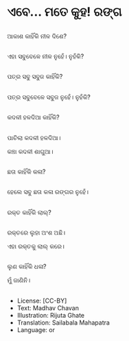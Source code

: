 # ଏବେ... ମତେ କୁହ! ରଙ୍ଗ

##
ଆକାଶ କାହିଁକି ନୀଳ ଦିଶେ? 

##
ଏହା ସବୁବେଳେ ନୀଳ ନୁହେଁ। ନୁହଁକି? 

##
ପତ୍ର ସବୁ ସବୁଜ କାହିଁକି? 

##
ପତ୍ର ସବୁବେଳେ ସବୁଜ ନୁହେଁ। ନୁହଁକି? 

##
କଦଳୀ ହଳଦିଆ କାହିଁକି? 

##
ପାଚିଲା କଦଳୀ ହଳଦିଆ। 

କଞ୍ଚା କଦଳୀ ଶାଗୁଆ। 

##
ଛତା କାହିଁକି କଳା? 

##
ହେଲେ ସବୁ ଛତା କଳା ରଙ୍ଗର ନୁହେଁ। 

##
ରକ୍ତ କାହିଁକି ଲାଲ୍‌? 

##
ରକ୍ତରେ ଲୁହା ଅଂଶ ଅଛି। 

ଏହା ରକ୍ତକୁ ଲାଲ୍‌ କରେ। 

##
ଲୁଣ କାହିଁକି ଧଳା? 

ମୁଁ ଜାଣିନି। 

##
* License: [CC-BY]
* Text: Madhav Chavan
* Illustration: Rijuta Ghate
* Translation: Sailabala Mahapatra
* Language: or
